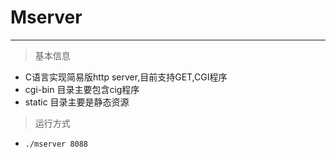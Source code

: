 # Mserver
***

> 基本信息

*	C语言实现简易版http server,目前支持GET,CGI程序
*	cgi-bin 目录主要包含cig程序
*	static	目录主要是静态资源


> 运行方式

*	`./mserver 8088`


